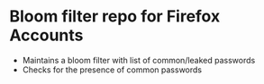 # Bloom filter repo for Firefox Accounts
* Maintains a bloom filter with list of common/leaked passwords
* Checks for the presence of common passwords
